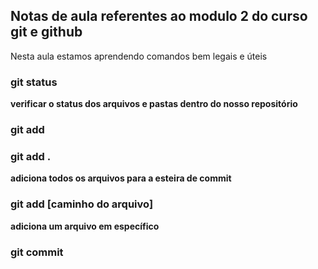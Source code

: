 ## Notas de aula referentes ao modulo 2 do curso git e github

Nesta aula estamos aprendendo comandos bem legais e úteis

### git status
 **verificar o status dos arquivos e pastas dentro do nosso repositório**

### git add

### git add .
 **adiciona todos os arquivos para a esteira de commit**

### git add [caminho do arquivo]
 **adiciona um arquivo em específico**

### git commit